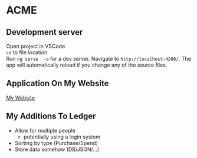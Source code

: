 # ACME

## Development server
Open project in VSCode <br />
`cd` to file location  <br />
Run `ng serve  -o` for a dev server. Navigate to `http://localhost:4200/`. The app will automatically reload if you change any of the source files.

## Application On My Website
<a href="http://mattzahar.info">My Website</a>

## My Additions To Ledger
- Allow for multiple people 
    - potentially using a login system
- Sorting by type (Purchase/Spend)
- Store data somehow (DB/JSON/...)



